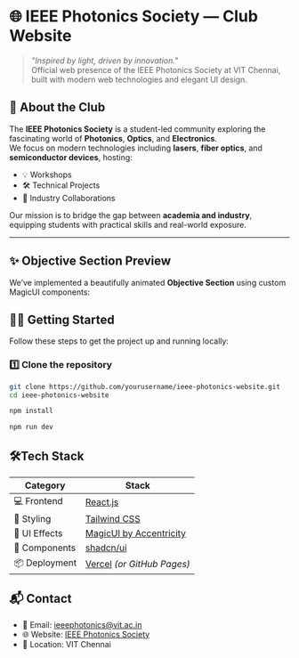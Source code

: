 # 🌐 IEEE Photonics Society — Club Website

> *"Inspired by light, driven by innovation."*  
> Official web presence of the IEEE Photonics Society at VIT Chennai, built with modern web technologies and elegant UI design.




## 📌 About the Club

The **IEEE Photonics Society** is a student-led community exploring the fascinating world of **Photonics**, **Optics**, and **Electronics**.  
We focus on modern technologies including **lasers**, **fiber optics**, and **semiconductor devices**, hosting:

- 💡 Workshops
- 🛠️ Technical Projects
- 🤝 Industry Collaborations

Our mission is to bridge the gap between **academia and industry**, equipping students with practical skills and real-world exposure.

---

## ✨ Objective Section Preview

We’ve implemented a beautifully animated **Objective Section** using custom MagicUI components:

## 🧑‍💻 Getting Started

Follow these steps to get the project up and running locally:

### 1️⃣ Clone the repository

```bash
git clone https://github.com/yourusername/ieee-photonics-website.git
cd ieee-photonics-website

npm install

npm run dev

```
## 🛠️Tech Stack

| Category       | Stack                                         |
|----------------|-----------------------------------------------|
| 💻 Frontend     | [React.js](https://reactjs.org/)              |
| 🎨 Styling      | [Tailwind CSS](https://tailwindcss.com/)       |
| 💫 UI Effects   | [MagicUI by Accentricity](https://magicui.design/) |
| 🧩 Components   | [shadcn/ui](https://ui.shadcn.dev/)           |
| 📦 Deployment   | [Vercel](https://vercel.com/) *(or GitHub Pages)* |


## 📬 Contact

- 📧 Email: [ieeephotonics@vit.ac.in](mailto:ieeephotonics@vit.ac.in)  
- 🌐 Website: [IEEE Photonics Society](https://ieeephotonics.org)  
- 📍 Location: VIT Chennai
 
